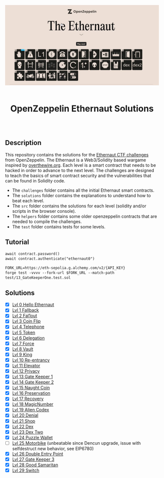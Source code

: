 <div align="center">

<img src="./assets/ethernaut-CTF.webp" width="1200px"/>
<br><br>
<h1><strong>OpenZeppelin Ethernaut Solutions</strong></h1>

</div>
<br></br>

## Description

This repository contains the solutions for the [Ethernaut CTF challenges](https://ethernaut.openzeppelin.com/) from OpenZeppelin. The Ethernaut is a Web3/Solidity based wargame inspired by [overthewire.org](https://overthewire.org/wargames/). Each level is a smart contract that needs to be hacked in order to advance to the next level. The challenges are designed to teach the basics of smart contract security and the vulnerabilities that can be found in Solidity code.

- The `challenges` folder contains all the initial Ethernaut smart contracts.
- The `solutions` folder contains the explanations to understand how to beat each level.
- The `src` folder contains the solutions for each level (solidity and/or scripts in the browser console).
- The `helpers` folder contains some older openzeppelin contracts that are needed to compile the challenges.
- The `test` folder contains tests for some levels.

## Tutorial

```shell
await contract.password()
await contract.authenticate("ethernaut0")
```

```
FORK_URL=https://eth-sepolia.g.alchemy.com/v2/{API_KEY}
forge test -vvvv --fork-url $FORK_URL --match-path test/13_GateKeeperOne.test.sol
```

## Solutions

- [x] [Lvl 0 Hello Ethernaut](./solutions/0_HelloEthernaut.md)
- [x] [Lvl 1 Fallback](./solutions/1_Fallback.md)
- [x] [Lvl 2 Fal1out](./solutions/2_Fal1out.md)
- [x] [Lvl 3 Coin Flip](./solutions/3_CoinFlip.md)
- [x] [Lvl 4 Telephone](./solutions/4_Telephone.md)
- [x] [Lvl 5 Token](./solutions/5_Token.md)
- [x] [Lvl 6 Delegation](./solutions/6_Delegation.md)
- [x] [Lvl 7 Force](./solutions/7_Force.md)
- [x] [Lvl 8 Vault](./solutions/8_Vault.md)
- [x] [Lvl 9 King](./solutions/9_King.md)
- [x] [Lvl 10 Re-entrancy](./solutions/10_Reentrancy.md)
- [x] [Lvl 11 Elevator](./solutions/11_Elevator.md)
- [x] [Lvl 12 Privacy](./solutions/12_Privacy.md)
- [x] [Lvl 13 Gate Keeper 1](./solutions/13_GateKeeperOne.md)
- [x] [Lvl 14 Gate Keeper 2](./solutions/14_GateKeeperTwo.md)
- [x] [Lvl 15 Naught Coin](./solutions/15_NaughtCoin.md)
- [x] [Lvl 16 Preservation](./solutions/16_Preservation.md)
- [x] [Lvl 17 Recovery](./solutions/17_Recovery.md)
- [x] [Lvl 18 MagicNumber](./solutions/18_MagicNumber.md)
- [x] [Lvl 19 Alien Codex](./solutions/19_AlienCodex.md)
- [x] [Lvl 20 Denial](./solutions/20_Denial.md)
- [x] [Lvl 21 Shop](./solutions/21_Shop.md)
- [x] [Lvl 22 Dex](./solutions/22_Dex.md)
- [x] [Lvl 23 Dex Two](./solutions/23_DexTwo.md)
- [x] [Lvl 24 Puzzle Wallet](./solutions/24_PuzzleWallet.md)
- [ ] [Lvl 25 Motorbike](./solutions/25_Motorbike.md) (unbeatable since Dencun upgrade, issue with selfdestruct new behavior, see EIP6780)
- [x] [Lvl 26 Double Entry Point](./solutions/26_DoubleEntryPoint.md)
- [x] [Lvl 27 Gate Keeper 3](./solutions/27_GateKeeperthree.md)
- [x] [Lvl 28 Good Samaritan](./solutions/28_GoodSamaritan.md)
- [x] [Lvl 29 Switch](./solutions/29_Switch.md)
